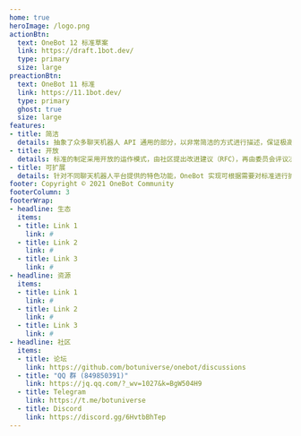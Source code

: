```yaml
---
home: true
heroImage: /logo.png
actionBtn:
  text: OneBot 12 标准草案
  link: https://draft.1bot.dev/
  type: primary
  size: large
preactionBtn:
  text: OneBot 11 标准
  link: https://11.1bot.dev/
  type: primary
  ghost: true
  size: large
features:
- title: 简洁
  details: 抽象了众多聊天机器人 API 通用的部分，以非常简洁的方式进行描述，保证极高表达能力的同时易于接入。
- title: 开放
  details: 标准的制定采用开放的运作模式，由社区提出改进建议（RFC），再由委员会评议决定接收。
- title: 可扩展
  details: 针对不同聊天机器人平台提供的特色功能，OneBot 实现可根据需要对标准进行扩展。
footer: Copyright © 2021 OneBot Community
footerColumn: 3
footerWrap: 
- headline: 生态
  items:
  - title: Link 1
    link: #
  - title: Link 2
    link: #
  - title: Link 3
    link: #
- headline: 资源
  items:
  - title: Link 1
    link: #
  - title: Link 2
    link: #
  - title: Link 3
    link: #
- headline: 社区
  items:
  - title: 论坛
    link: https://github.com/botuniverse/onebot/discussions
  - title: "QQ 群 (849850391)"
    link: https://jq.qq.com/?_wv=1027&k=BgW504H9
  - title: Telegram
    link: https://t.me/botuniverse
  - title: Discord
    link: https://discord.gg/6HvtbBhTep
---
```

